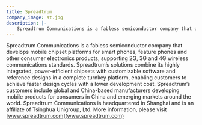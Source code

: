```yaml
---
title: Spreadtrum
company_image: st.jpg
description: |-
    Spreadtrum Communications is a fabless semiconductor company that develops mobile chipset platforms for smart phones.
---
```

Spreadtrum Communications is a fabless semiconductor company that develops mobile chipset platforms for smart phones, feature phones and other consumer electronics products, supporting 2G, 3G and 4G wireless communications standards. Spreadtrum’s solutions combine its highly integrated, power-efficient chipsets with customizable software and reference designs in a complete turnkey platform, enabling customers to achieve faster design cycles with a lower development cost. Spreadtrum’s customers include global and China-based manufacturers developing mobile products for consumers in China and emerging markets around the world. Spreadtrum Communications is headquartered in Shanghai and is an affiliate of Tsinghua Unigroup, Ltd. More information, please visit [www.spreadtrum.com](www.spreadtrum.com)
